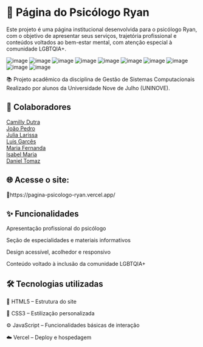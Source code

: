 <h1>🧠 Página do Psicólogo Ryan</h1>

<p>Este projeto é uma página institucional desenvolvida para o psicólogo Ryan, com o objetivo de apresentar seus serviços, trajetória profissional e conteúdos voltados ao bem-estar mental, com atenção especial à comunidade LGBTQIA+.</p>

![image](https://github.com/user-attachments/assets/3fe0b8a7-1816-4993-a25d-27848d5c27c5)
![image](https://github.com/user-attachments/assets/9cae446c-345a-4cca-9874-c69550f8af5f)
![image](https://github.com/user-attachments/assets/52176c50-0955-4bb3-90f4-eb505470fc79)
![image](https://github.com/user-attachments/assets/27e596b7-a318-4116-a5f0-9c4061ff2d79)
![image](https://github.com/user-attachments/assets/b6926186-dc99-4b20-acb8-366249577cbe)
![image](https://github.com/user-attachments/assets/89b5d5aa-2118-41e4-8a8d-d8c86ebf031d)
![image](https://github.com/user-attachments/assets/ed193a5f-1637-434a-9fac-62bf62c25c93)
![image](https://github.com/user-attachments/assets/7c2bd2bf-935f-4764-9856-485af867e389)
![image](https://github.com/user-attachments/assets/3519e09c-6684-4d20-8c80-0f4e1c383300)
![image](https://github.com/user-attachments/assets/20ed6e88-4e36-4694-a675-3f851ea2abcc)

<p>📚 Projeto acadêmico da disciplina de Gestão de Sistemas Computacionais
Realizado por alunos da Universidade Nove de Julho (UNINOVE).</p>

<h2>👥 Colaboradores</h2>

[Camilly Dutra](https://github.com/Camilly23)<br>
[João Pedro](https://github.com/Ch4mp2)<br>
[Julia Larissa](https://github.com/julialarissasilva)<br>
[Luis Garcês](https://github.com/luisgarces07)<br>
[Maria Fernanda](https://github.com/Marys072)<br>
[Isabel Maria](https://github.com/Planner-tech)<br>
[Daniel Tomaz](https://github.com/xDanTomaz)

<h2>🌐 Acesse o site:</h2>
<p>🔗https://pagina-psicologo-ryan.vercel.app/</p>

<h2>✨ Funcionalidades</h2>
<p>Apresentação profissional do psicólogo</p>
<p>Seção de especialidades e materiais informativos</p>
<p>Design acessível, acolhedor e responsivo</p>
<p>Conteúdo voltado à inclusão da comunidade LGBTQIA+</p>

<h2>🛠 Tecnologias utilizadas</h2>
<p>🧱 HTML5 – Estrutura do site</p>
<p>🎨 CSS3 – Estilização personalizada</p>
<p>⚙️ JavaScript – Funcionalidades básicas de interação</p>
<p>☁️ Vercel – Deploy e hospedagem</p
